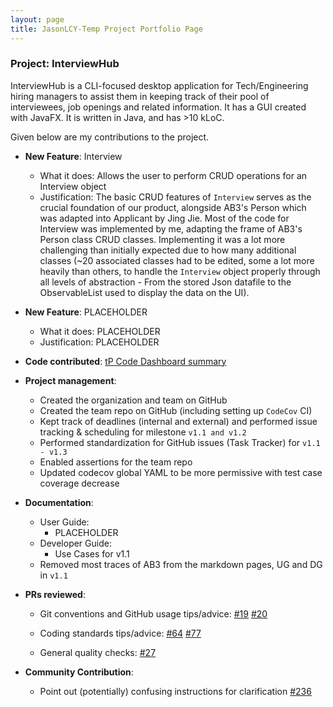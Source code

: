 ```yaml
---
layout: page
title: JasonLCY-Temp Project Portfolio Page
---
```


### Project: InterviewHub

InterviewHub is a CLI-focused desktop application for Tech/Engineering hiring managers to assist them
in keeping track of their pool of interviewees, job openings and related information.
It has a GUI created with JavaFX. It is written in Java, and has >10 kLoC.

Given below are my contributions to the project.

* **New Feature**: Interview
  * What it does: Allows the user to perform CRUD operations for an Interview object
  * Justification: The basic CRUD features of `Interview` serves as the crucial foundation of our product,
alongside AB3's Person which was adapted into Applicant by Jing Jie. Most of the code for Interview was implemented by me,
adapting the frame of AB3's Person class CRUD classes. Implementing it was a lot more challenging than initially expected
due to how many additional classes (~20 associated classes had to be edited, some a lot more heavily than others, 
to handle the `Interview` object properly through all levels of abstraction - From the stored Json datafile to the ObservableList
used to display the data on the UI).

* **New Feature**: PLACEHOLDER
  * What it does: PLACEHOLDER
  * Justification: PLACEHOLDER


* **Code contributed**: [tP Code Dashboard summary](https://nus-cs2103-ay2324s1.github.io/tp-dashboard/?search=&sort=groupTitle&sortWithin=title&timeframe=commit&mergegroup=&groupSelect=groupByRepos&breakdown=true&checkedFileTypes=docs~functional-code~test-code&since=2023-09-22&tabOpen=true&tabType=authorship&tabAuthor=JasonLCY-Temp&tabRepo=AY2324S1-CS2103T-T11-2%2Ftp%5Bmaster%5D&authorshipIsMergeGroup=false&authorshipFileTypes=docs~functional-code~test-code&authorshipIsBinaryFileTypeChecked=false&authorshipIsIgnoredFilesChecked=false)


* **Project management**:
  * Created the organization and team on GitHub
  * Created the team repo on GitHub (including setting up `CodeCov` CI)
  * Kept track of deadlines (internal and external) and performed issue tracking & scheduling for milestone `v1.1 and v1.2`
  * Performed standardization for GitHub issues (Task Tracker) for `v1.1 - v1.3`
  * Enabled assertions for the team repo
  * Updated codecov global YAML to be more permissive with test case coverage decrease


* **Documentation**:
  * User Guide:
    * PLACEHOLDER
  * Developer Guide:
    * Use Cases for v1.1
  * Removed most traces of AB3 from the markdown pages, UG and DG in `v1.1`


* **PRs reviewed**:
  * Git conventions and GitHub usage tips/advice: 
    [#19](https://github.com/AY2324S1-CS2103T-T11-2/tp/pull/19)
    [#20](https://github.com/AY2324S1-CS2103T-T11-2/tp/pull/20)

  * Coding standards tips/advice:
    [#64](https://github.com/AY2324S1-CS2103T-T11-2/tp/pull/64)
    [#77](https://github.com/AY2324S1-CS2103T-T11-2/tp/pull/77)

  * General quality checks: 
    [#27](https://github.com/AY2324S1-CS2103T-T11-2/tp/pull/27)


* **Community Contribution**:
  * Point out (potentially) confusing instructions for clarification 
    [#236](https://github.com/nus-cs2103-AY2324S1/forum/issues/236)
